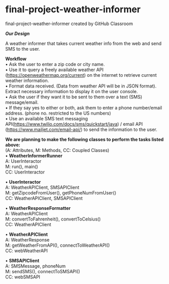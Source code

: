 # final-project-weather-informer
final-project-weather-informer created by GitHub Classroom

***Our Design***

A weather informer that takes current weather info from the web and send SMS to the user.

**Workflow** <br />
•	Ask the user to enter a zip code or city name.<br />
•	Use it to query a freely available weather API (https://openweathermap.org/current) on the internet to retrieve current weather information. <br />
•	Format data received. (Data from weather API will be in JSON format). Extract necessary information to display it on the user console. <br />
•	Ask the user if they want it to be sent to them over a text (SMS) message/email. <br />
•	If they say yes to either or both, ask them to enter a phone number/email address. (phone no. restricted to the US numbers) <br />
•	Use an available SMS text messaging API(https://www.twilio.com/docs/sms/quickstart/java) / email API (https://www.mailjet.com/email-api/) to send the information to the user. <br />

**We are planning to make the following classes to perform the tasks listed above:**<br />
(A: Attributes, M: Methods, CC: Coupled Classes)<br />
•	**WeatherInformerRunner**<br />
A: UserInteractor<br />
M: run(), main()<br />
CC: UserInteractor<br />

•	**UserInteractor**<br />
A: WeatherAPIClient, SMSAPIClient<br />
M: getZipcodeFromUser(), getPhoneNumFromUser()<br />
CC: WeatherAPIClient, SMSAPIClient<br />

•	**WeatherResponseFormatter**<br />
A: WeatherAPIClient<br />
M: convertToFahrenheit(), convertToCelsius()<br />
CC: WeatherAPIClient<br />

•	**WeatherAPIClient**<br />
A: WeatherResponse<br />
M: getWeatherFromAPI(), connectToWeatherAPI()<br />
CC: webWeatherAPI<br />

•	**SMSAPIClient**<br />
A: SMSMessage, phoneNum <br />
M: sendSMS(), connectToSMSAPI()<br />
CC: webSMSAPI<br />
